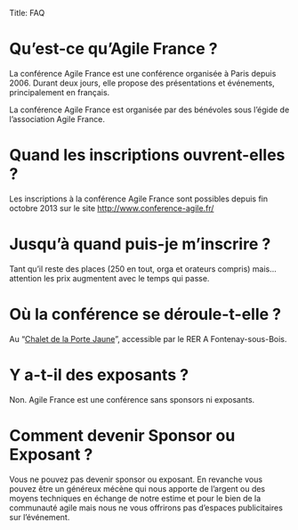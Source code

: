 Title: FAQ

# Qu’est-ce qu’Agile France ?

La conférence Agile France est une conférence organisée à Paris depuis 2006.
Durant deux jours, elle propose des présentations et événements, principalement en français.

La conférence Agile France est organisée par des bénévoles sous l’égide de l’association Agile France.


# Quand les inscriptions ouvrent-elles ?

Les inscriptions à la conférence Agile France sont possibles depuis fin octobre 2013 sur le site 
http://www.conference-agile.fr/


# Jusqu’à quand puis-je m’inscrire ?

Tant qu’il reste des places (250 en tout, orga et orateurs compris) mais…
attention les prix augmentent avec le temps qui passe.


# Où la conférence se déroule-t-elle ?

Au “[Chalet de la Porte Jaune][1]”, accessible par le RER A Fontenay-sous-Bois.

[1]: https://maps.google.fr/maps?ie=UTF-8&cid=0,0,5262208505098551486&ei=KIEqUd2HE4HL0QWtw4DgDA&ved=0CJgBEPwSMAA

# Y a-t-il des exposants ?

Non. Agile France est une conférence sans sponsors ni exposants.


# Comment devenir Sponsor ou Exposant ?

Vous ne pouvez pas devenir sponsor ou exposant.
En revanche vous pouvez être un généreux mécène qui nous apporte de l’argent ou des moyens techniques
en échange de notre estime et pour le bien de la communauté agile
mais nous ne vous offrirons pas d’espaces publicitaires sur l’événement.
